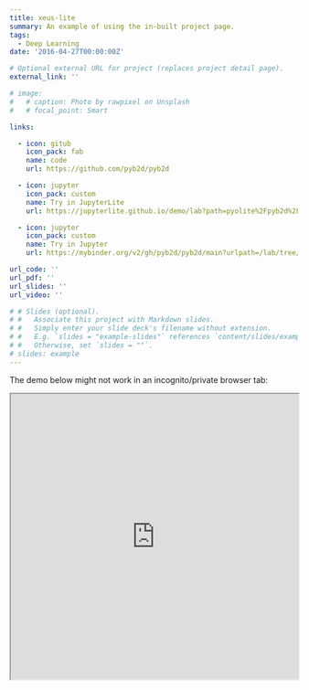 ```yaml
---
title: xeus-lite
summary: An example of using the in-built project page.
tags:
  - Deep Learning
date: '2016-04-27T00:00:00Z'

# Optional external URL for project (replaces project detail page).
external_link: ''

# image:
#   # caption: Photo by rawpixel on Unsplash
#   # focal_point: Smart

links:

  - icon: gitub
    icon_pack: fab
    name: code
    url: https://github.com/pyb2d/pyb2d

  - icon: jupyter
    icon_pack: custom
    name: Try in JupyterLite
    url: https://jupyterlite.github.io/demo/lab?path=pyolite%2Fpyb2d%2Fnewtons_cradle.ipynb

  - icon: jupyter
    icon_pack: custom
    name: Try in Jupyter
    url: https://mybinder.org/v2/gh/pyb2d/pyb2d/main?urlpath=/lab/tree/examples/jupyter_integration.ipynb

url_code: ''
url_pdf: ''
url_slides: ''
url_video: ''

# # Slides (optional).
# #   Associate this project with Markdown slides.
# #   Simply enter your slide deck's filename without extension.
# #   E.g. `slides = "example-slides"` references `content/slides/example-slides.md`.
# #   Otherwise, set `slides = ""`.
# slides: example
---
```

The demo below might not work in an incognito/private browser tab:

<iframe src="https://jupyterlite.github.io/demo/lab?path=pyolite%2Fpyb2d%2Fnewtons_cradle.ipynb"
  width="100%"
  height="500px"
></iframe>

